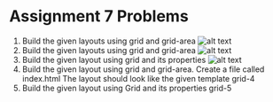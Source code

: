 # Assignment 7 Problems

1.  Build the given layouts using grid and grid-area ![alt text](Grid1.png)
2.  Build the given layouts using grid and grid-area ![alt text](Grid2.png)
3.  Build the given layout using grid and its properties ![alt text](Grid3.png)
4.  Build the given layout using grid and grid-area. Create a file called index.html The layout should look like the given template grid-4
5.  Build the given layout using Grid and its properties grid-5
